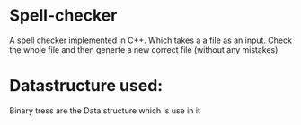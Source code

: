 # Spell-checker
A spell checker implemented in C++. Which takes a a file as an input. Check the whole file and then generte a new correct file (without any mistakes)

# Datastructure used:
Binary tress are the Data structure which is use in it
